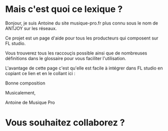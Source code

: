 # Mais c'est quoi ce lexique ?

Bonjour, je suis Antoine du site musique-pro.fr plus connu sous le nom de ANTJOY sur les réseaux.

Ce projet est un page d'aide pour tous les producteurs qui composent sur FL studio.

Vous  trouverez tous les raccouçis possible ainsi que de nombreuses définitions dans le glossaire pour vous faciliter l'utilisation.

L'avantage de cette page c'est qu'elle est facile à intégrer dans FL studio en copiant ce lien et en le collant ici :

Bonne composition

Musicalement,

Antoine de Musique Pro

# Vous souhaitez collaborez ?
